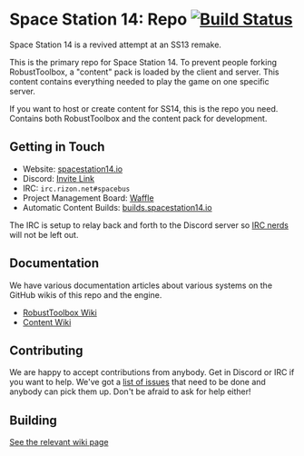 # Space Station 14: Repo [![Build Status](https://travis-ci.org/space-wizards/space-station-14-content.svg?branch=master)](https://travis-ci.org/space-wizards/space-station-14-content)

Space Station 14 is a revived attempt at an SS13 remake.

This is the primary repo for Space Station 14. To prevent people forking RobustToolbox, a "content" pack is loaded by the client and server. This content contains everything needed to play the game on one specific server.

If you want to host or create content for SS14, this is the repo you need. Contains both RobustToolbox and the content pack for development.

## Getting in Touch

* Website: [spacestation14.io](https://spacestation14.io/)
* Discord: [Invite Link](https://discord.gg/t2jac3p)
* IRC: `irc.rizon.net#spacebus`
* Project Management Board: [Waffle](https://waffle.io/space-wizards/space-station-14)
* Automatic Content Builds: [builds.spacestation14.io](https://builds.spacestation14.io)

The IRC is setup to relay back and forth to the Discord server so [IRC nerds](https://xkcd.com/1782/) will not be left out.

## Documentation

We have various documentation articles about various systems on the GitHub wikis of this repo and the engine.

* [RobustToolbox Wiki](https://github.com/space-wizards/RobustToolbox/wiki)
* [Content Wiki](https://github.com/space-wizards/space-station-14/wiki)

## Contributing

We are happy to accept contributions from anybody. Get in Discord or IRC if you want to help. We've got a [list of issues](https://github.com/space-wizards/space-station-14-content/issues) that need to be done and anybody can pick them up. Don't be afraid to ask for help either!

## Building

[See the relevant wiki page](https://github.com/space-wizards/space-station-14/wiki/Getting-Started)
